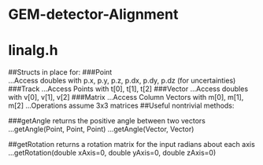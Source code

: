 # GEM-detector-Alignment


# linalg.h
##Structs in place for:
###Point    
...Access doubles with p.x, p.y, p.z, p.dx, p.dy, p.dz (for uncertainties)
###Track
...Access Points with t[0], t[1], t[2]
###Vector
...Access doubles with v[0], v[1], v[2]
###Matrix
...Access Column Vectors with m[0], m[1], m[2]
...Operations assume 3x3 matrices
##Useful nontrivial methods:

###getAngle returns the positive angle between two vectors
...getAngle(Point, Point, Point)
...getAngle(Vector, Vector)

##getRotation returns a rotation matrix for the input radians about each axis
...getRotation(double xAxis=0, double yAxis=0, double zAxis=0)
